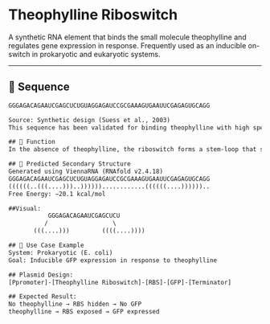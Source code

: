 # Theophylline Riboswitch

A synthetic RNA element that binds the small molecule theophylline and regulates gene expression in response. Frequently used as an inducible on-switch in prokaryotic and eukaryotic systems.

---

## 🧬 Sequence

```txt
GGGAGACAGAAUCGAGCUCUGUAGGAGAUCCGCGAAAGUGAAUUCGAGAGUGCAGG

Source: Synthetic design (Suess et al., 2003)
This sequence has been validated for binding theophylline with high specificity

## 🎯 Function
In the absence of theophylline, the riboswitch forms a stem-loop that sequesters the ribosome binding site (RBS), repressing translation. Binding of theophylline induces a conformational change that exposes the RBS and initiates translation.

## 🔬 Predicted Secondary Structure
Generated using ViennaRNA (RNAfold v2.4.18)
GGGAGACAGAAUCGAGCUCUGUAGGAGAUCCGCGAAAGUGAAUUCGAGAGUGCAGG
((((((..(((....)))..))))))............((((((....))))))..
Free Energy: −20.1 kcal/mol

##Visual:
           GGGAGACAGAAUCGAGCUCU
          /                  \
       (((....)))         ((((....))))

## 🧪 Use Case Example
System: Prokaryotic (E. coli)
Goal: Inducible GFP expression in response to theophylline

## Plasmid Design:
[Ppromoter]-[Theophylline Riboswitch]-[RBS]-[GFP]-[Terminator]

## Expected Result:
No theophylline → RBS hidden → No GFP
theophylline → RBS exposed → GFP expressed

